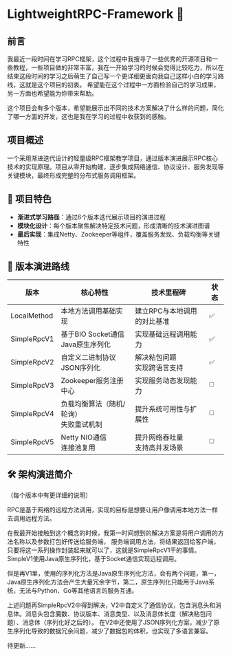 # LightweightRPC-Framework 🚀

## 前言
我最近一段时间在学习RPC框架，这个过程中我搜寻了一些优秀的开源项目和一些教程，一些项目做的非常丰富，我在一开始学习的时候会觉得比较吃力，所以在结束这段时间的学习之后萌生了自己写一个更详细更面向我自己这样小白的学习路线，这就是这个项目的初衷。
希望能在这个过程中一方面检验自己的学习成果，另一方面也希望能为你带来帮助。

这个项目会有多个版本，希望能展示出不同的技术方案解决了什么样的问题，简化了哪一方面的开发，这也是我在学习的过程中收获到的感触。

## 项目概述
一个采用渐进迭代设计的轻量级RPC框架教学项目，通过版本演进展示RPC核心技术的实现原理。项目从零开始构建，逐步集成网络通信、协议设计、服务发现等关键模块，最终形成完整的分布式服务调用框架。

## 📌 项目特色
- ​**渐进式学习路径**：通过6个版本迭代展示项目的演进过程
- ​**模块化设计**：每个版本聚焦解决特定技术问题，形成清晰的技术演进图谱
- ​**最后实现**：集成Netty、Zookeeper等组件，覆盖服务发现、负载均衡等关键特性

## 🚀 版本演进路线

| 版本            | 核心特性                               | 技术里程碑                          | 状态  |
|----------------|------------------------------------|---------------------------------|-----|
| LocalMethod    | 本地方法调用基础实现                        | 建立RPC与本地调用的对比基准               | ✅   |
| SimpleRpcV1    | 基于BIO Socket通信<br>Java原生序列化        | 实现基础远程调用能力                   | ✅   |
| SimpleRpcV2    | 自定义二进制协议<br>JSON序列化               | 解决粘包问题<br>实现跨语言支持            | ✅   |
| SimpleRpcV3    | Zookeeper服务注册中心                    | 实现服务动态发现能力                   | ◻️  |
| SimpleRpcV4    | 负载均衡算法（随机/轮询）<br>失败重试机制         | 提升系统可用性与扩展性                 | ◻️  |
| SimpleRpcV5    | Netty NIO通信<br>连接池复用               | 提升网络吞吐量<br>支持高并发场景           | ◻️  |

## 🛠 架构演进简介

（每个版本中有更详细的说明）

RPC是基于网络的远程方法调用，实现的目标是想要让用户像调用本地方法一样去调用远程方法。

在我最开始接触到这个概念的时候，我第一时间想到的解决方案是将用户调用的方法名称以及参数打包好传送给服务端，
服务端调用方法，将结果返回给客户端，只要将这一系列操作封装起来就可以了，这就是SimpleRpcV1干的事情。SimpleV1使用Java原生序列化，基于Socket通信实现远程调用。

但是再V1里，使用的序列化方法是Java原生序列化方法，会有两个问题，第一，Java原生序列化方法会产生大量冗余字节，第二，原生序列化只能用于Java系统，无法与Python、Go等其他语言的服务互通。

上述问题再SimpleRpcV2中得到解决，V2中自定义了通信协议，包含消息头和消息体。消息头包含魔数、协议版本、消息类型、以及消息体长度（解决粘包问题）、消息体（序列化好之后的）。
在V2中还使用了JSON序列化方案，减少了原生序列化导致的数据冗余问题，减少了数据包的体积，也实现了多语言兼容。

待更新......

